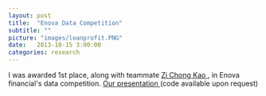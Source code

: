 ```yaml
---
layout: post
title:  "Enova Data Competition"
subtitle: ""
picture: "images/loanprofit.PNG"
date:   2013-10-15 3:00:00
categories: research
---
```


I was awarded 1st place, along with teammate <a href="http://zckao.wordpress.com/"> Zi Chong Kao </a>, in Enova financial's data competition. <a href="http://home.uchicago.edu/~nauner/EnovaData_AunerKao.pdf"> Our presentation </a>(code available upon request)</li></p>
